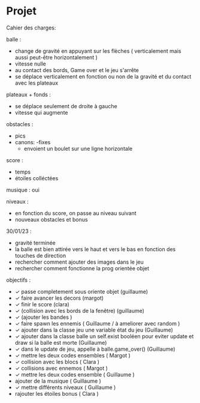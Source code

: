# Projet

Cahier des charges:


balle :

- change de gravité en appuyant sur les flèches ( verticalement mais aussi peut-être horizontalement )
- vitesse nulle
- au contact des bords, Game over et le jeu s'arrête
- se déplace verticalement en fonction ou non de la gravité et du contact avec les plateaux

plateaux + fonds :

- se déplace seulement de droite à gauche
- vitesse qui augmente
                   
obstacles :

- pics
- canons:
    -fixes
    - envoient un boulet sur une ligne horizontale
                     
score :

- temps
- étoiles colléctées
        
        
musique : oui

niveaux :

- en fonction du score, on passe au niveau suivant
- nouveaux obstacles et bonus
          
          
          
 30/01/23 :
 - gravité terminée
 - la balle est bien attirée vers le haut et vers le bas en fonction des touches de direction
 - rechercher comment ajouter des images dans le jeu
 - rechercher comment fonctionne la prog orientée objet
 
 
objectifs : 
- ✓ passe completement  sous oriente objet (guillaume) 
- ✓ faire avancer les decors (margot)
- ✓ finir le score (clara)
- ✓ (collision avec les bords de la fenêtre) (guillaume) 
- ✓ (ajouter les bandes )
- ✓ faire spawn les ennemis ( Guillaume / à ameliorer avec random )
- ✓ ajouter dans la classe jeu une variable état du jeu (Guillaume)
- ✓ ajouter dans la classe balle un self.exist booléen pour eviter update et draw si la balle est morte (Guillaume)
- ✓ dans le update de jeu, appelle à balle.game_over() (Guillaume)
- ✓ mettre les deux codes ensembles ( Margot )
- ✓ collision avec les blocs ( Clara )
- ✓ collisions avec ennemos ( Margot )
- ✓ mettre les deux codes ensemble ( Guillaume )
- ajouter de la musique ( Guillaume )
- ✓ mettre différents niveaux ( Guillaume )
- rajouter les étoiles bonus ( Clara )
         
                     
                
        
